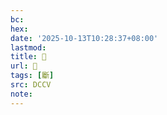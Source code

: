 ```yaml
---
bc:
hex:
date: '2025-10-13T10:28:37+08:00'
lastmod:
title: 􃣅
url: 􃣅
tags: [斸]
src: DCCV
note:
---
```

